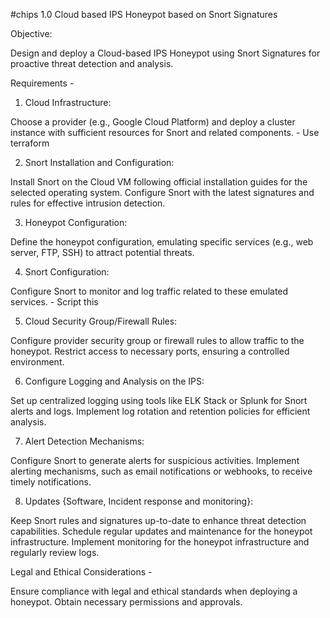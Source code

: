 #chips 1.0
Cloud based IPS Honeypot based on Snort Signatures

Objective: 

Design and deploy a Cloud-based IPS Honeypot using Snort Signatures for proactive threat detection and analysis.



Requirements -

1. Cloud Infrastructure:

Choose a provider (e.g., Google Cloud Platform) and deploy a cluster instance with sufficient resources for Snort and related components. - Use terraform

2. Snort Installation and Configuration:

Install Snort on the Cloud VM following official installation guides for the selected operating system.
Configure Snort with the latest signatures and rules for effective intrusion detection.

3. Honeypot Configuration:

Define the honeypot configuration, emulating specific services (e.g., web server, FTP, SSH) to attract potential threats.

4. Snort Configuration:

Configure Snort to monitor and log traffic related to these emulated services. - Script this

5. Cloud Security Group/Firewall Rules:

Configure provider security group or firewall rules to allow traffic to the honeypot.
Restrict access to necessary ports, ensuring a controlled environment.

6. Configure Logging and Analysis on the IPS:

Set up centralized logging using tools like ELK Stack or Splunk for Snort alerts and logs.
Implement log rotation and retention policies for efficient analysis.

7. Alert Detection Mechanisms:

Configure Snort to generate alerts for suspicious activities.
Implement alerting mechanisms, such as email notifications or webhooks, to receive timely notifications.

8. Updates {Software, Incident response and monitoring}:

Keep Snort rules and signatures up-to-date to enhance threat detection capabilities.
Schedule regular updates and maintenance for the honeypot infrastructure.
Implement monitoring for the honeypot infrastructure and regularly review logs.



Legal and Ethical Considerations -

Ensure compliance with legal and ethical standards when deploying a honeypot. Obtain necessary permissions and approvals.
